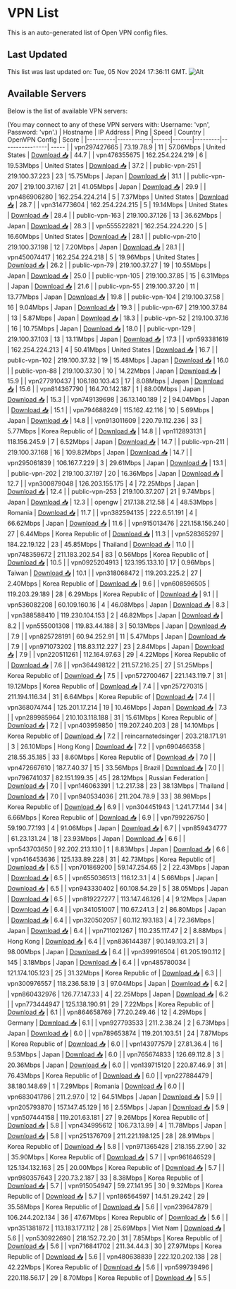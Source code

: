 # VPN List

This is an auto-generated list of Open VPN config files.

## Last Updated

This list was last updated on: Tue, 05 Nov 2024 17:36:11 GMT.
![Alt](https://repobeats.axiom.co/api/embed/186b98318ef1479477931607c1ad7d823f12451f.svg "Repobeats analytics image")

## Available Servers

Below is the list of available VPN servers:

(You may connect to any of these VPN servers with: Username: 'vpn', Password: 'vpn'.)
| Hostname | IP Address | Ping | Speed | Country | OpenVPN Config | Score |
|----------|------------|------|-------|---------|----------------| ----- |
| vpn297427665 | 73.19.78.9 | 11 | 57.06Mbps | United States | [Download 📥](./configs/server_0_US.ovpn) | 44.7 |
| vpn476355675 | 162.254.224.219 | 6 | 19.53Mbps | United States | [Download 📥](./configs/server_1_US.ovpn) | 37.2 |
| public-vpn-251 | 219.100.37.223 | 23 | 15.75Mbps | Japan | [Download 📥](./configs/server_2_JP.ovpn) | 31.1 |
| public-vpn-207 | 219.100.37.167 | 21 | 41.05Mbps | Japan | [Download 📥](./configs/server_3_JP.ovpn) | 29.9 |
| vpn486906280 | 162.254.224.214 | 5 | 7.37Mbps | United States | [Download 📥](./configs/server_4_US.ovpn) | 28.7 |
| vpn314773604 | 162.254.224.215 | 5 | 19.14Mbps | United States | [Download 📥](./configs/server_5_US.ovpn) | 28.4 |
| public-vpn-163 | 219.100.37.126 | 13 | 36.62Mbps | Japan | [Download 📥](./configs/server_6_JP.ovpn) | 28.3 |
| vpn555522821 | 162.254.224.220 | 5 | 16.60Mbps | United States | [Download 📥](./configs/server_7_US.ovpn) | 28.1 |
| public-vpn-210 | 219.100.37.198 | 12 | 7.20Mbps | Japan | [Download 📥](./configs/server_8_JP.ovpn) | 28.1 |
| vpn450074417 | 162.254.224.218 | 5 | 19.96Mbps | United States | [Download 📥](./configs/server_9_US.ovpn) | 26.2 |
| public-vpn-79 | 219.100.37.27 | 19 | 10.55Mbps | Japan | [Download 📥](./configs/server_10_JP.ovpn) | 25.0 |
| public-vpn-105 | 219.100.37.85 | 15 | 6.31Mbps | Japan | [Download 📥](./configs/server_11_JP.ovpn) | 21.6 |
| public-vpn-55 | 219.100.37.20 | 11 | 13.77Mbps | Japan | [Download 📥](./configs/server_12_JP.ovpn) | 19.8 |
| public-vpn-104 | 219.100.37.58 | 16 | 9.04Mbps | Japan | [Download 📥](./configs/server_13_JP.ovpn) | 19.3 |
| public-vpn-67 | 219.100.37.84 | 13 | 5.87Mbps | Japan | [Download 📥](./configs/server_14_JP.ovpn) | 18.3 |
| public-vpn-52 | 219.100.37.16 | 16 | 10.75Mbps | Japan | [Download 📥](./configs/server_15_JP.ovpn) | 18.0 |
| public-vpn-129 | 219.100.37.103 | 13 | 13.11Mbps | Japan | [Download 📥](./configs/server_16_JP.ovpn) | 17.3 |
| vpn593381619 | 162.254.224.213 | 4 | 50.41Mbps | United States | [Download 📥](./configs/server_17_US.ovpn) | 16.7 |
| public-vpn-102 | 219.100.37.32 | 19 | 15.48Mbps | Japan | [Download 📥](./configs/server_18_JP.ovpn) | 16.0 |
| public-vpn-88 | 219.100.37.30 | 10 | 14.22Mbps | Japan | [Download 📥](./configs/server_19_JP.ovpn) | 15.9 |
| vpn277910437 | 106.180.103.43 | 17 | 8.08Mbps | Japan | [Download 📥](./configs/server_20_JP.ovpn) | 15.6 |
| vpn814367790 | 164.70.142.187 | 1 | 88.00Mbps | Japan | [Download 📥](./configs/server_21_JP.ovpn) | 15.3 |
| vpn749139698 | 36.13.140.189 | 2 | 94.04Mbps | Japan | [Download 📥](./configs/server_22_JP.ovpn) | 15.1 |
| vpn794688249 | 115.162.42.116 | 10 | 5.69Mbps | Japan | [Download 📥](./configs/server_23_JP.ovpn) | 14.8 |
| vpn913011609 | 220.79.112.236 | 33 | 5.77Mbps | Korea Republic of | [Download 📥](./configs/server_24_KR.ovpn) | 14.8 |
| vpn112893131 | 118.156.245.9 | 7 | 6.52Mbps | Japan | [Download 📥](./configs/server_25_JP.ovpn) | 14.7 |
| public-vpn-211 | 219.100.37.168 | 16 | 109.82Mbps | Japan | [Download 📥](./configs/server_26_JP.ovpn) | 14.7 |
| vpn295061839 | 106.167.7.229 | 3 | 29.61Mbps | Japan | [Download 📥](./configs/server_27_JP.ovpn) | 13.1 |
| public-vpn-202 | 219.100.37.197 | 20 | 16.36Mbps | Japan | [Download 📥](./configs/server_28_JP.ovpn) | 12.7 |
| vpn300879048 | 126.203.155.175 | 4 | 72.25Mbps | Japan | [Download 📥](./configs/server_29_JP.ovpn) | 12.4 |
| public-vpn-253 | 219.100.37.207 | 21 | 9.74Mbps | Japan | [Download 📥](./configs/server_30_JP.ovpn) | 12.3 |
| opengw | 217.138.212.58 | 4 | 48.53Mbps | Romania | [Download 📥](./configs/server_31_RO.ovpn) | 11.7 |
| vpn382594135 | 222.6.51.191 | 4 | 66.62Mbps | Japan | [Download 📥](./configs/server_32_JP.ovpn) | 11.6 |
| vpn915013476 | 221.158.156.240 | 27 | 6.44Mbps | Korea Republic of | [Download 📥](./configs/server_33_KR.ovpn) | 11.3 |
| vpn528365297 | 184.22.19.122 | 23 | 45.85Mbps | Thailand | [Download 📥](./configs/server_34_TH.ovpn) | 11.0 |
| vpn748359672 | 211.183.202.54 | 83 | 0.56Mbps | Korea Republic of | [Download 📥](./configs/server_35_KR.ovpn) | 10.5 |
| vpn0925204913 | 123.195.133.10 | 17 | 0.96Mbps | Taiwan | [Download 📥](./configs/server_36_TW.ovpn) | 10.1 |
| vpn318068472 | 119.203.225.2 | 27 | 2.40Mbps | Korea Republic of | [Download 📥](./configs/server_37_KR.ovpn) | 9.6 |
| vpn608596505 | 119.203.29.189 | 28 | 6.29Mbps | Korea Republic of | [Download 📥](./configs/server_38_KR.ovpn) | 9.1 |
| vpn536082208 | 60.109.160.16 | 4 | 46.08Mbps | Japan | [Download 📥](./configs/server_39_JP.ovpn) | 8.3 |
| vpn388588410 | 119.230.104.153 | 2 | 46.82Mbps | Japan | [Download 📥](./configs/server_40_JP.ovpn) | 8.2 |
| vpn555001308 | 119.83.44.188 | 3 | 50.13Mbps | Japan | [Download 📥](./configs/server_41_JP.ovpn) | 7.9 |
| vpn825728191 | 60.94.252.91 | 11 | 5.47Mbps | Japan | [Download 📥](./configs/server_42_JP.ovpn) | 7.9 |
| vpn971073202 | 118.83.112.227 | 23 | 2.84Mbps | Japan | [Download 📥](./configs/server_43_JP.ovpn) | 7.9 |
| vpn220511261 | 112.164.97.63 | 29 | 4.22Mbps | Korea Republic of | [Download 📥](./configs/server_44_KR.ovpn) | 7.6 |
| vpn364498122 | 211.57.216.25 | 27 | 51.25Mbps | Korea Republic of | [Download 📥](./configs/server_45_KR.ovpn) | 7.5 |
| vpn572700467 | 221.143.119.7 | 31 | 19.12Mbps | Korea Republic of | [Download 📥](./configs/server_46_KR.ovpn) | 7.4 |
| vpn257270315 | 211.194.116.34 | 31 | 6.64Mbps | Korea Republic of | [Download 📥](./configs/server_47_KR.ovpn) | 7.4 |
| vpn368074744 | 125.201.17.214 | 19 | 10.46Mbps | Japan | [Download 📥](./configs/server_48_JP.ovpn) | 7.3 |
| vpn289985964 | 210.103.118.188 | 31 | 15.61Mbps | Korea Republic of | [Download 📥](./configs/server_49_KR.ovpn) | 7.2 |
| vpn403959850 | 119.207.240.203 | 28 | 14.10Mbps | Korea Republic of | [Download 📥](./configs/server_50_KR.ovpn) | 7.2 |
| reincarnatedsinger | 203.218.171.91 | 3 | 26.10Mbps | Hong Kong | [Download 📥](./configs/server_51_HK.ovpn) | 7.2 |
| vpn690466358 | 218.55.35.185 | 33 | 8.60Mbps | Korea Republic of | [Download 📥](./configs/server_52_KR.ovpn) | 7.0 |
| vpn472667610 | 187.7.40.37 | 15 | 33.56Mbps | Brazil | [Download 📥](./configs/server_53_BR.ovpn) | 7.0 |
| vpn796741037 | 82.151.199.35 | 45 | 28.12Mbps | Russian Federation | [Download 📥](./configs/server_54_RU.ovpn) | 7.0 |
| vpn146063391 | 1.2.217.38 | 23 | 38.13Mbps | Thailand | [Download 📥](./configs/server_55_TH.ovpn) | 7.0 |
| vpn940534036 | 211.204.78.9 | 33 | 38.98Mbps | Korea Republic of | [Download 📥](./configs/server_56_KR.ovpn) | 6.9 |
| vpn304451943 | 1.241.77.144 | 34 | 6.66Mbps | Korea Republic of | [Download 📥](./configs/server_57_KR.ovpn) | 6.9 |
| vpn799226750 | 59.190.77.193 | 4 | 91.06Mbps | Japan | [Download 📥](./configs/server_58_JP.ovpn) | 6.7 |
| vpn859434777 | 61.23.131.24 | 18 | 23.93Mbps | Japan | [Download 📥](./configs/server_59_JP.ovpn) | 6.6 |
| vpn543703650 | 92.202.213.130 | 1 | 8.83Mbps | Japan | [Download 📥](./configs/server_60_JP.ovpn) | 6.6 |
| vpn416453636 | 125.133.89.228 | 31 | 42.73Mbps | Korea Republic of | [Download 📥](./configs/server_61_KR.ovpn) | 6.5 |
| vpn701869200 | 59.147.254.65 | 2 | 22.43Mbps | Japan | [Download 📥](./configs/server_62_JP.ovpn) | 6.5 |
| vpn655036513 | 116.12.3.1 | 4 | 5.66Mbps | Japan | [Download 📥](./configs/server_63_JP.ovpn) | 6.5 |
| vpn943330402 | 60.108.54.29 | 5 | 38.05Mbps | Japan | [Download 📥](./configs/server_64_JP.ovpn) | 6.5 |
| vpn819227277 | 113.147.46.126 | 4 | 9.12Mbps | Japan | [Download 📥](./configs/server_65_JP.ovpn) | 6.4 |
| vpn341051007 | 110.67.241.3 | 2 | 86.80Mbps | Japan | [Download 📥](./configs/server_66_JP.ovpn) | 6.4 |
| vpn320502057 | 60.112.193.183 | 4 | 72.36Mbps | Japan | [Download 📥](./configs/server_67_JP.ovpn) | 6.4 |
| vpn711021267 | 110.235.117.47 | 2 | 8.88Mbps | Hong Kong | [Download 📥](./configs/server_68_HK.ovpn) | 6.4 |
| vpn836144387 | 90.149.103.21 | 3 | 98.00Mbps | Japan | [Download 📥](./configs/server_69_JP.ovpn) | 6.4 |
| vpn399916504 | 61.205.190.112 | 145 | 3.18Mbps | Japan | [Download 📥](./configs/server_70_JP.ovpn) | 6.4 |
| vpn485780034 | 121.174.105.123 | 25 | 31.32Mbps | Korea Republic of | [Download 📥](./configs/server_71_KR.ovpn) | 6.3 |
| vpn300976557 | 118.236.58.19 | 3 | 97.04Mbps | Japan | [Download 📥](./configs/server_72_JP.ovpn) | 6.2 |
| vpn860432976 | 126.77.147.33 | 4 | 22.25Mbps | Japan | [Download 📥](./configs/server_73_JP.ovpn) | 6.2 |
| vpn773444947 | 125.138.190.91 | 29 | 7.22Mbps | Korea Republic of | [Download 📥](./configs/server_74_KR.ovpn) | 6.1 |
| vpn864658769 | 77.20.249.46 | 12 | 4.29Mbps | Germany | [Download 📥](./configs/server_75_DE.ovpn) | 6.1 |
| vpn927793533 | 211.2.38.24 | 2 | 6.73Mbps | Japan | [Download 📥](./configs/server_76_JP.ovpn) | 6.0 |
| vpn789653874 | 119.201.103.51 | 24 | 7.87Mbps | Korea Republic of | [Download 📥](./configs/server_77_KR.ovpn) | 6.0 |
| vpn143977579 | 27.81.36.4 | 16 | 9.53Mbps | Japan | [Download 📥](./configs/server_78_JP.ovpn) | 6.0 |
| vpn765674833 | 126.69.112.8 | 3 | 20.36Mbps | Japan | [Download 📥](./configs/server_79_JP.ovpn) | 6.0 |
| vpn139715120 | 220.87.46.9 | 31 | 76.43Mbps | Korea Republic of | [Download 📥](./configs/server_80_KR.ovpn) | 6.0 |
| vpn227884479 | 38.180.148.69 | 1 | 7.29Mbps | Romania | [Download 📥](./configs/server_81_RO.ovpn) | 6.0 |
| vpn683041786 | 211.2.97.0 | 12 | 64.51Mbps | Japan | [Download 📥](./configs/server_82_JP.ovpn) | 5.9 |
| vpn205793870 | 157.147.45.129 | 16 | 2.55Mbps | Japan | [Download 📥](./configs/server_83_JP.ovpn) | 5.9 |
| vpn507444158 | 119.201.63.181 | 27 | 9.26Mbps | Korea Republic of | [Download 📥](./configs/server_84_KR.ovpn) | 5.8 |
| vpn434995612 | 106.73.13.99 | 4 | 11.78Mbps | Japan | [Download 📥](./configs/server_85_JP.ovpn) | 5.8 |
| vpn251376709 | 211.221.198.125 | 28 | 28.91Mbps | Korea Republic of | [Download 📥](./configs/server_86_KR.ovpn) | 5.8 |
| vpn971365428 | 218.155.27.90 | 32 | 35.90Mbps | Korea Republic of | [Download 📥](./configs/server_87_KR.ovpn) | 5.7 |
| vpn961646529 | 125.134.132.163 | 25 | 20.00Mbps | Korea Republic of | [Download 📥](./configs/server_88_KR.ovpn) | 5.7 |
| vpn980357643 | 220.73.2.187 | 33 | 8.38Mbps | Korea Republic of | [Download 📥](./configs/server_89_KR.ovpn) | 5.7 |
| vpn915054947 | 59.27.141.95 | 30 | 9.32Mbps | Korea Republic of | [Download 📥](./configs/server_90_KR.ovpn) | 5.7 |
| vpn186564597 | 14.51.29.242 | 29 | 35.58Mbps | Korea Republic of | [Download 📥](./configs/server_91_KR.ovpn) | 5.6 |
| vpn239647879 | 106.244.202.134 | 36 | 47.67Mbps | Korea Republic of | [Download 📥](./configs/server_92_KR.ovpn) | 5.6 |
| vpn351381872 | 113.183.177.112 | 28 | 25.69Mbps | Viet Nam | [Download 📥](./configs/server_93_VN.ovpn) | 5.6 |
| vpn530922690 | 218.152.72.20 | 31 | 7.85Mbps | Korea Republic of | [Download 📥](./configs/server_94_KR.ovpn) | 5.6 |
| vpn716841702 | 211.34.44.3 | 30 | 27.97Mbps | Korea Republic of | [Download 📥](./configs/server_95_KR.ovpn) | 5.6 |
| vpn480638839 | 222.120.202.138 | 28 | 42.22Mbps | Korea Republic of | [Download 📥](./configs/server_96_KR.ovpn) | 5.6 |
| vpn599739496 | 220.118.56.17 | 29 | 8.70Mbps | Korea Republic of | [Download 📥](./configs/server_97_KR.ovpn) | 5.5 |

